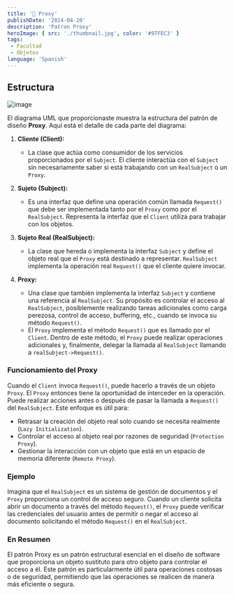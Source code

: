 ```yaml
---
title: '📡 Proxy'
publishDate: '2024-04-20'
description: 'Patron Proxy'
heroImage: { src: './thumbnail.jpg', color: '#97FEC3' }
tags: 
 - Facultad
 - Objetos
language: 'Spanish'
---
```



## Estructura

![image](https://github.com/Fabian-Martinez-Rincon/Fabian-Martinez-Rincon/assets/55964635/9bf9a870-344d-4070-93d1-796fc49082a3)

El diagrama UML que proporcionaste muestra la estructura del patrón de diseño **Proxy**. Aquí está el detalle de cada parte del diagrama:

1. **Cliente (Client):**
   - La clase que actúa como consumidor de los servicios proporcionados por el `Subject`. El cliente interactúa con el `Subject` sin necesariamente saber si está trabajando con un `RealSubject` o un `Proxy`.

2. **Sujeto (Subject):**
   - Es una interfaz que define una operación común llamada `Request()` que debe ser implementada tanto por el `Proxy` como por el `RealSubject`. Representa la interfaz que el `Client` utiliza para trabajar con los objetos.

3. **Sujeto Real (RealSubject):**
   - La clase que hereda o implementa la interfaz `Subject` y define el objeto real que el `Proxy` está destinado a representar. `RealSubject` implementa la operación real `Request()` que el cliente quiere invocar.

4. **Proxy:**
   - Una clase que también implementa la interfaz `Subject` y contiene una referencia al `RealSubject`. Su propósito es controlar el acceso al `RealSubject`, posiblemente realizando tareas adicionales como carga perezosa, control de acceso, buffering, etc., cuando se invoca su método `Request()`.
   - El `Proxy` implementa el método `Request()` que es llamado por el `Client`. Dentro de este método, el `Proxy` puede realizar operaciones adicionales y, finalmente, delegar la llamada al `RealSubject` llamando a `realSubject->Request()`.

### Funcionamiento del Proxy

Cuando el `Client` invoca `Request()`, puede hacerlo a través de un objeto `Proxy`. El `Proxy` entonces tiene la oportunidad de interceder en la operación. Puede realizar acciones antes o después de pasar la llamada a `Request()` del `RealSubject`. Este enfoque es útil para:

- Retrasar la creación del objeto real solo cuando se necesita realmente (`Lazy Initialization`).
- Controlar el acceso al objeto real por razones de seguridad (`Protection Proxy`).
- Gestionar la interacción con un objeto que está en un espacio de memoria diferente (`Remote Proxy`).

### Ejemplo

Imagina que el `RealSubject` es un sistema de gestión de documentos y el `Proxy` proporciona un control de acceso seguro. Cuando un cliente solicita abrir un documento a través del método `Request()`, el `Proxy` puede verificar las credenciales del usuario antes de permitir o negar el acceso al documento solicitando el método `Request()` en el `RealSubject`.

### En Resumen

El patrón Proxy es un patrón estructural esencial en el diseño de software que proporciona un objeto sustituto para otro objeto para controlar el acceso a él. Este patrón es particularmente útil para operaciones costosas o de seguridad, permitiendo que las operaciones se realicen de manera más eficiente o segura.